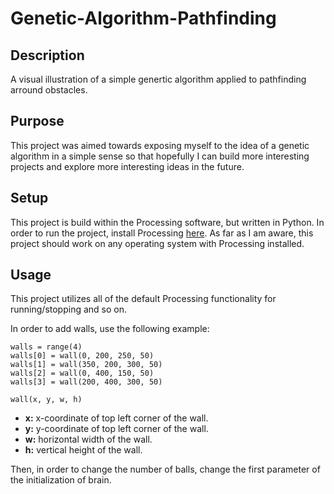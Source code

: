 # Genetic-Algorithm-Pathfinding

## Description

A visual illustration of a simple genertic algorithm applied to pathfinding arround obstacles.  

## Purpose 

This project was aimed towards exposing myself to the idea of a genetic algorithm in a simple sense so that hopefully I can build more interesting projects and explore more interesting ideas in the future. 

## Setup

This project is build within the Processing software, but written in Python. In order to run the project, install Processing [here](https://processing.org/download/). As far as I am aware, this project should work on any operating system with Processing installed.   

## Usage 

This project utilizes all of the default Processing functionality for running/stopping and so on.  

In order to add walls, use the following example:   
```
walls = range(4)
walls[0] = wall(0, 200, 250, 50)
walls[1] = wall(350, 200, 300, 50)
walls[2] = wall(0, 400, 150, 50)
walls[3] = wall(200, 400, 300, 50)
```   

`wall(x, y, w, h)`
- **x:** x-coordinate of top left corner of the wall. 
- **y:** y-coordinate of top left corner of the wall. 
- **w:** horizontal width of the wall. 
- **h:** vertical height of the wall. 

Then, in order to change the number of balls, change the first parameter of the initialization of brain.  
  
